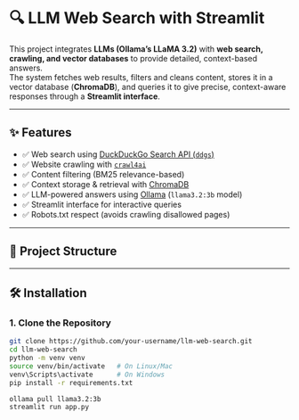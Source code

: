 # 🔍 LLM Web Search with Streamlit

This project integrates **LLMs (Ollama’s LLaMA 3.2)** with **web search, crawling, and vector databases** to provide detailed, context-based answers.  
The system fetches web results, filters and cleans content, stores it in a vector database (**ChromaDB**), and queries it to give precise, context-aware responses through a **Streamlit interface**.

---

## ✨ Features
- ✅ Web search using [DuckDuckGo Search API (`ddgs`)](https://pypi.org/project/ddgs/)  
- ✅ Website crawling with [`crawl4ai`](https://github.com/unclecode/crawl4ai)  
- ✅ Content filtering (BM25 relevance-based)  
- ✅ Context storage & retrieval with [ChromaDB](https://www.trychroma.com/)  
- ✅ LLM-powered answers using [Ollama](https://ollama.com/) (`llama3.2:3b` model)  
- ✅ Streamlit interface for interactive queries  
- ✅ Robots.txt respect (avoids crawling disallowed pages)  

---

## 📂 Project Structure

---

## 🛠️ Installation

### 1. Clone the Repository
```bash
git clone https://github.com/your-username/llm-web-search.git
cd llm-web-search
python -m venv venv
source venv/bin/activate   # On Linux/Mac
venv\Scripts\activate      # On Windows
pip install -r requirements.txt

ollama pull llama3.2:3b
streamlit run app.py
